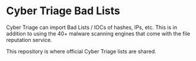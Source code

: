 # Cyber Triage Bad Lists
Cyber Triage can import Bad Lists / IOCs of hashes, IPs, etc. This is in addition to using the 40+ malware scanning engines that come with the file reputation service. 

This repository is where official Cyber Triage lists are shared. 
